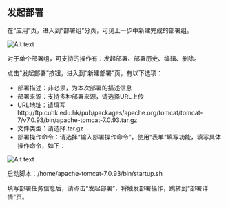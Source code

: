 ## 发起部署

在“应用”页，进入到“部署组”分页，可见上一步中新建完成的部署组。

![Alt text](https://github.com/jdcloudcom/cn/blob/edit/image/CodeDeploy/starting9.png)

对于单个部署组，可支持的操作有：发起部署、部署历史、编辑、删除。

点击“发起部署”按钮，进入到“新建部署”页，有以下选项：

- 部署描述：非必须，为本次部署的描述信息
- 部署来源：支持多种部署来源，请选择URL上传
- URL地址：请填写http://ftp.cuhk.edu.hk/pub/packages/apache.org/tomcat/tomcat-7/v7.0.93/bin/apache-tomcat-7.0.93.tar.gz
- 文件类型：请选择.tar.gz
- 部署操作命令：请选择“输入部署操作命令”，使用“表单”填写功能，填写具体操作命令，如下：

![Alt text](https://github.com/jdcloudcom/cn/blob/codedeploy/image/CodeDeploy/starting19.png)

启动脚本：/home/apache-tomcat-7.0.93/bin/startup.sh

填写部署任务信息后，请点击“发起部署”，将触发部署操作，跳转到“部署详情”页。
